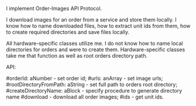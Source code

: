 I implement Order-Images API Protocol.

I download images for an order from a service and store them locally. I know how to name downloaded files, how to extract unit ids from them, how to create required directories and save files locally.

All hardware-specific classes utilize me. I do not know how to name local directories for orders and were to create them. Hardware-specific classes take me that function as well as root orders directory path.

API:

#orderId: aNumber - set order id;
#urls: anArray - set image urls;
#rootDirectoryFromPath: aString - set full path to orders root directory;
#createDirectoryName: aBlock - specify procedure to generate directory name 
#download - download all order images;
#ids - get unit ids.

